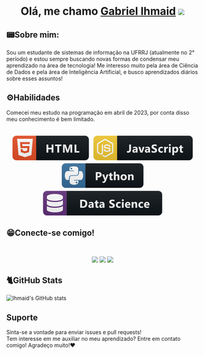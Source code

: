 <div align="center">
   <h1>Olá, me chamo <a href="https://hemant.codes">Gabriel Ihmaid</a> <img src="https://media.giphy.com/media/hvRJCLFzcasrR4ia7z/giphy.gif" width="25px"> </h1>

</div>

<div align="left">
    <h2>📟Sobre mim:</h2>
    <span>Sou um estudante de sistemas de informação na UFRRJ (atualmente no 2° período) e estou sempre buscando novas formas de condensar meu aprendizado na área de tecnologia! Me interesso muito pela área de Ciência de Dados e pela área de Inteligência Artificial, e busco aprendizados diários sobre esses assuntos!</span>

</div>

<div>
    <h2 align="left">⚙Habilidades</h2>
    <span>Comecei meu estudo na programação em abril de 2023, por conta disso meu conhecimento é bem limitado.</span>
    <br>
    <br>
<p align="center">
<img src="https://raw.githubusercontent.com/8bithemant/8bithemant/master/svg/dev/languages/html.svg" alt="html" style="vertical-align:top; margin:4px">    
<img src="https://raw.githubusercontent.com/8bithemant/8bithemant/master/svg/dev/languages/js.svg" alt="js" style="vertical-align:top; margin:4px">
<img src="https://raw.githubusercontent.com/8bithemant/8bithemant/master/svg/dev/languages/python.svg" alt="python" style="vertical-align:top; margin:4px">
<img src="https://raw.githubusercontent.com/8bithemant/8bithemant/master/svg/dev/misc/datascience.svg" alt="datascience" style="vertical-align:top; margin:4px">

</div>

<div align="left">
<h2>😁Conecte-se comigo!</h2>
<br>
    <p align="center">
    <a href="https://www.linkedin.com/in/gabriel-ihmaid/"><img height="30" src="https://img.shields.io/badge/LinkedIn-0077B5?style=for-the-badge&logo=linkedin&logoColor=white"></a>
    <a href="https://www.google.com.br/?hl=pt-BR"><img height="30" src="	https://img.shields.io/badge/Gmail-D14836?style=for-the-badge&logo=gmail&logoColor=white"></a>
    <a href="https://www.instagram.com/oihmaid/"><img height="30" src="https://img.shields.io/badge/Instagram-E4405F?style=for-the-badge&logo=instagram&logoColor=white"></a>
    </p>
</div>


<div>
   <h2>🐈GitHub Stats</h2>

   ![Ihmaid's GitHub stats](https://github-readme-stats.vercel.app/api?username=Ihmaid&hide=prs&count_private=true&include_all_commits=true&show_icons=true&theme=swift)

</div>

<div>
    <h2>Suporte</h2>
    <span>Sinta-se a vontade para enviar issues e pull requests!</span>
    <br>
    <span>Tem interesse em me auxiliar no meu aprendizado? Entre em contato comigo! Agradeço muito!❤</span>
</div>
<div>
<h2>





